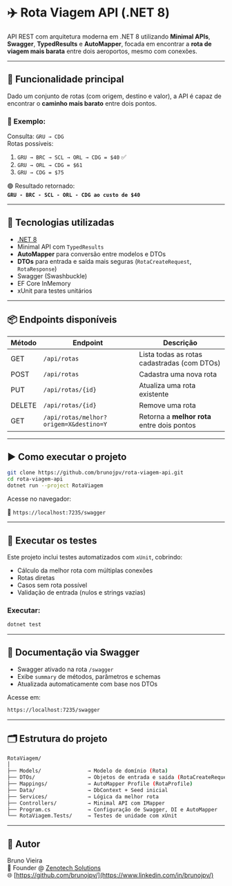 # ✈️ Rota Viagem API (.NET 8)

API REST com arquitetura moderna em .NET 8 utilizando **Minimal APIs**, **Swagger**, **TypedResults** e **AutoMapper**, focada em encontrar a **rota de viagem mais barata** entre dois aeroportos, mesmo com conexões.

---

## 🧠 Funcionalidade principal

Dado um conjunto de rotas (com origem, destino e valor), a API é capaz de encontrar o **caminho mais barato** entre dois pontos.

### 🧪 Exemplo:

Consulta: `GRU → CDG`  
Rotas possíveis:

1. `GRU → BRC → SCL → ORL → CDG = $40` ✅
2. `GRU → ORL → CDG = $61`
3. `GRU → CDG = $75`

🟢 Resultado retornado:  
**`GRU - BRC - SCL - ORL - CDG ao custo de $40`**

---

## 🔧 Tecnologias utilizadas

- [.NET 8](https://dotnet.microsoft.com/)
- Minimal API com `TypedResults`
- **AutoMapper** para conversão entre modelos e DTOs
- **DTOs** para entrada e saída mais seguras (`RotaCreateRequest`, `RotaResponse`)
- Swagger (Swashbuckle)
- EF Core InMemory
- xUnit para testes unitários

---

## 📦 Endpoints disponíveis

| Método | Endpoint                        | Descrição                                       |
|--------|----------------------------------|-------------------------------------------------|
| GET    | `/api/rotas`                    | Lista todas as rotas cadastradas (com DTOs)     |
| POST   | `/api/rotas`                    | Cadastra uma nova rota                          |
| PUT    | `/api/rotas/{id}`               | Atualiza uma rota existente                     |
| DELETE | `/api/rotas/{id}`               | Remove uma rota                                 |
| GET    | `/api/rotas/melhor?origem=X&destino=Y` | Retorna a **melhor rota** entre dois pontos |

---

## ▶️ Como executar o projeto

```bash
git clone https://github.com/brunojpv/rota-viagem-api.git
cd rota-viagem-api
dotnet run --project RotaViagem
```

Acesse no navegador:

🔗 `https://localhost:7235/swagger`

---

## 🧪 Executar os testes

Este projeto inclui testes automatizados com `xUnit`, cobrindo:

- Cálculo da melhor rota com múltiplas conexões
- Rotas diretas
- Casos sem rota possível
- Validação de entrada (nulos e strings vazias)

### Executar:
```bash
dotnet test
```

---

## 📄 Documentação via Swagger

- Swagger ativado na rota `/swagger`
- Exibe `summary` de métodos, parâmetros e schemas
- Atualizada automaticamente com base nos DTOs

Acesse em:
```bash
https://localhost:7235/swagger
```

---

## 🗂️ Estrutura do projeto

```bash
RotaViagem/
│
├── Models/               → Modelo de domínio (Rota)
├── DTOs/                 → Objetos de entrada e saída (RotaCreateRequest, RotaResponse)
├── Mappings/             → AutoMapper Profile (RotaProfile)
├── Data/                 → DbContext + Seed inicial
├── Services/             → Lógica da melhor rota
├── Controllers/          → Minimal API com IMapper
├── Program.cs            → Configuração de Swagger, DI e AutoMapper
└── RotaViagem.Tests/     → Testes de unidade com xUnit
```

---

## 👤 Autor
Bruno Vieira  
💼 Founder @ [Zenotech Solutions](https://www.instagram.com/zenotech.solutions)  
🌐 [https://github.com/brunojpv/](https://www.linkedin.com/in/brunojpv/)  
